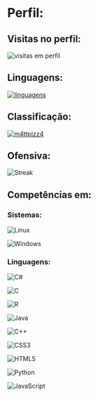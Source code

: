 # Perfil: 

## Visitas no perfil:
![visitas em perfil](https://profile-counter.glitch.me/m4ttpizz4/count.svg)

## Linguagens:
[![linguagens](https://github-readme-stats.vercel.app/api/top-langs/?username=m4ttpizz4&hide=html&layout=compact&theme=tokyonight)](https://github.com/anuraghazra/github-readme-stats)

## Classificação:
[![m4ttpizz4](https://github-readme-stats.vercel.app/api?username=m4ttpizz4&theme=tokyonight&show_icons=true)](https://github.com/anuraghazra/github-readme-stats)

## Ofensiva:
![Streak](https://github-readme-streak-stats.herokuapp.com/?user=m4ttpizz4&theme=tokyonight&hide_border=false)

## Competências em:

### Sistemas:

![Linux](https://img.shields.io/badge/Linux-E34F26?style=for-the-badge&logo=linux&logoColor=black)

![Windows](https://img.shields.io/badge/Windows-017AD7?style=for-the-badge&logo=windows&logoColor=black)

### Linguagens:

![C#](https://img.shields.io/badge/C%23-239120?style=for-the-badge&logo=c-sharp&logoColor=white)

![C](https://img.shields.io/badge/C-00599C?style=for-the-badge&logo=c&logoColor=white)

![R](https://img.shields.io/badge/R-276DC3?style=for-the-badge&logo=r&logoColor=white)

![Java](https://img.shields.io/badge/Java-ED8B00?style=for-the-badge&logo=java&logoColor=white)

![C++](https://img.shields.io/badge/C%2B%2B-00599C?style=for-the-badge&logo=c%2B%2B&logoColor=white)

![CSS3](https://img.shields.io/badge/CSS3-1572B6?style=for-the-badge&logo=css3&logoColor=white)

![HTML5](https://img.shields.io/badge/HTML5-E34F26?style=for-the-badge&logo=html5&logoColor=white)

![Python](https://img.shields.io/badge/Python-3776AB?style=for-the-badge&logo=python&logoColor=yellow)

![JavaScript](https://img.shields.io/badge/JavaScript-323330?style=for-the-badge&logo=javascript&logoColor=F7DF1E)
